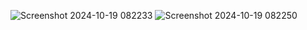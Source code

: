 ![Screenshot 2024-10-19 082233](https://github.com/user-attachments/assets/ddfa4600-37b9-4d19-8e0f-ba849df16361)
![Screenshot 2024-10-19 082250](https://github.com/user-attachments/assets/6f6af428-22ba-43f6-b0c2-43a4d782774d)
